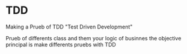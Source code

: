 # TDD
Making a Prueb of TDD "Test Driven Development"

Prueb of differents class and them your logic of businnes the objective principal is make differents pruebs with TDD 
